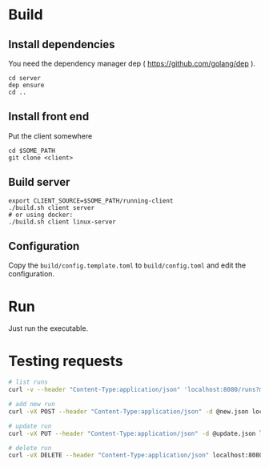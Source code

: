 # Build 

## Install dependencies

You need the dependency manager dep ( https://github.com/golang/dep ). 

```
cd server
dep ensure
cd ..
```

## Install front end 

Put the client somewhere
```
cd $SOME_PATH
git clone <client>
```

## Build server

```
export CLIENT_SOURCE=$SOME_PATH/running-client
./build.sh client server
# or using docker: 
./build.sh client linux-server 
```

## Configuration

Copy the `build/config.template.toml` to `build/config.toml` and edit the configuration.


# Run

Just run the executable. 


# Testing requests
```bash
# list runs
curl -v --header "Content-Type:application/json" 'localhost:8080/runs?max=5'

# add new run
curl -vX POST --header "Content-Type:application/json" -d @new.json localhost:8080/runs

# update run
curl -vX PUT --header "Content-Type:application/json" -d @update.json localhost:8080/runs/1

# delete run
curl -vX DELETE --header "Content-Type:application/json" localhost:8080/runs/
```
